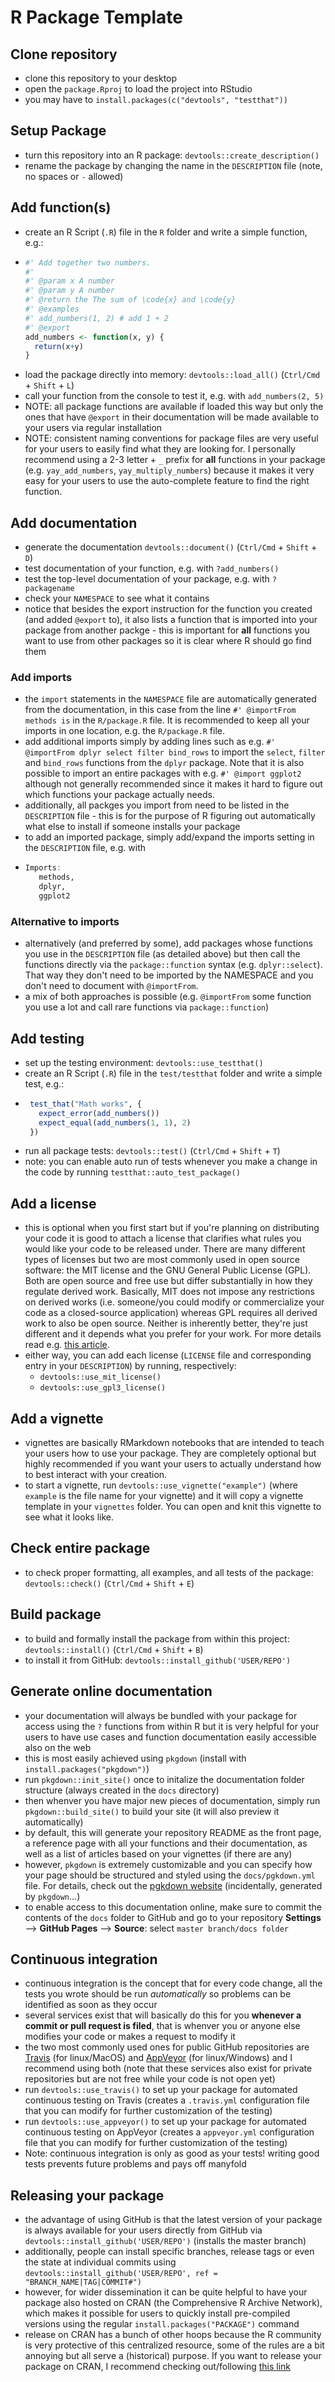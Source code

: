 # R Package Template

## Clone repository

 - clone this repository to your desktop
 - open the `package.Rproj` to load the project into RStudio
 - you may have to `install.packages(c("devtools", "testthat"))`

## Setup Package

 - turn this repository into an R package: `devtools::create_description()`
 - rename the package by changing the name in the `DESCRIPTION` file (note, no spaces or `-` allowed)

## Add function(s)

 - create an R Script (`.R`) file in the `R` folder and write a simple function, e.g.:
  - ```R
    #' Add together two numbers.
    #'
    #' @param x A number
    #' @param y A number
    #' @return the The sum of \code{x} and \code{y}
    #' @examples
    #' add_numbers(1, 2) # add 1 + 2
    #' @export
    add_numbers <- function(x, y) {
      return(x+y)
    }
    ```
 - load the package directly into memory: `devtools::load_all()` (`Ctrl/Cmd` + `Shift` + `L`)
 - call your function from the console to test it, e.g. with `add_numbers(2, 5)`
 - NOTE: all package functions are available if loaded this way but only the ones that have `@export` in their documentation will be made available to your users via regular installation
 - NOTE: consistent naming conventions for package files are very useful for your users to easily find what they are looking for. I personally recommend using a 2-3 letter + `_` prefix for **all** functions in your package (e.g. `yay_add_numbers`, `yay_multiply_numbers`) because it makes it very easy for your users to use the auto-complete feature to find the right function.

## Add documentation

 - generate the documentation `devtools::document()` (`Ctrl/Cmd` + `Shift` + `D`)
 - test documentation of your function, e.g. with `?add_numbers()`
 - test the top-level documentation of your package, e.g. with `?packagename`
 - check your `NAMESPACE` to see what it contains
 - notice that besides the export instruction for the function you created (and added `@export` to), it also lists a function that is imported into your package from another packge - this is important for **all** functions you want to use from other packages so it is clear where R should go find them

### Add imports

 - the `import` statements in the `NAMESPACE` file are automatically generated from the documentation, in this case from the line `#' @importFrom methods is` in the `R/package.R` file. It is recommended to keep all your imports in one location, e.g. the `R/package.R` file.
 - add additional imports simply by adding lines such as e.g. `#' @importFrom dplyr select filter bind_rows` to import the `select`, `filter` and `bind_rows` functions from the `dplyr` package. Note that it is also possible to import an entire packages with e.g. `#' @import ggplot2` although not generally recommended since it makes it hard to figure out which functions your package actually needs.
 - additionally, all packges you import from need to be listed in the `DESCRIPTION` file - this is for the purpose of R figuring out automatically what else to install if someone installs your package
 - to add an imported package, simply add/expand the imports setting in the `DESCRIPTION` file, e.g. with
 - ```R
   Imports:
      methods,
      dplyr,
      ggplot2
   ```

### Alternative to imports

 - alternatively (and preferred by some), add packages whose functions you use in the `DESCRIPTION` file (as detailed above) but then call the functions directly via the `package::function` syntax (e.g. `dplyr::select`). That way they don't need to be imported by the NAMESPACE and you don't need to document with `@importFrom`.
 - a mix of both approaches is possible (e.g. `@importFrom` some function you use a lot and call rare functions via `package::function`)

## Add testing

 - set up the testing environment: `devtools::use_testthat()`
 - create an R Script (`.R`) file in the `test/testthat` folder and write a simple test, e.g.:
 - ```R
    test_that("Math works", {
      expect_error(add_numbers())
      expect_equal(add_numbers(1, 1), 2)
    })
   ```
 - run all package tests: `devtools::test()` (`Ctrl/Cmd` + `Shift` + `T`)
 - note: you can enable auto run of tests whenever you make a change in the code by running `testthat::auto_test_package()`

## Add a license

 - this is optional when you first start but if you're planning on distributing your code it is good to attach a license that clarifies what rules you would like your code to be released under. There are many different types of licenses but two are most commonly used in open source software: the MIT license and the GNU General Public License (GPL). Both are open source and free use but differ substantially in how they regulate derived work. Basically, MIT does not impose any restrictions on derived works (i.e. someone/you could modify or commercialize your code as a closed-source application) whereas GPL requires all derived work to also be open source. Neither is inherently better, they're just different and it depends what you prefer for your work. For more details read e.g. [this article](https://www.quora.com/What-are-the-key-differences-between-the-GNU-General-Public-license-and-the-MIT-License).
 - either way, you can add each license (`LICENSE` file and corresponding entry in your `DESCRIPTION`) by running, respectively:
    - `devtools::use_mit_license()`
    - `devtools::use_gpl3_license()`

## Add a vignette

 - vignettes are basically RMarkdown notebooks that are intended to teach your users how to use your package. They are completely optional but highly recommended if you want your users to actually understand how to best interact with your creation.
 - to start a vignette, run `devtools::use_vignette("example")` (where `example` is the file name for your vignette) and it will copy a vignette template in your `vignettes` folder. You can open and knit this vignette to see what it looks like.

## Check entire package

 - to check proper formatting, all examples, and all tests of the package: `devtools::check()` (`Ctrl/Cmd` + `Shift` + `E`)

## Build package

 - to build and formally install the package from within this project: `devtools::install()` (`Ctrl/Cmd` + `Shift` + `B`)
 - to install it from GitHub: `devtools::install_github('USER/REPO')`

## Generate online documentation

 - your documentation will always be bundled with your package for access using the `?` functions from within R but it is very helpful for your users to have use cases and function documentation easily accessible also on the web
 - this is most easily achieved using `pkgdown` (install with `install.packages("pkgdown")`)
 - run `pkgdown::init_site()` once to initalize the documentation folder structure (always created in the `docs` directory)
 - then whenver you have major new pieces of documentation, simply run `pkgdown::build_site()` to build your site (it will also preview it automatically)
 - by default, this will generate your repository README as the front page, a reference page with all your functions and their documentation, as well as a list of articles based on your vignettes (if there are any)
 - however, `pkgdown` is extremely customizable and you can specify how your page should be structured and styled using the `docs/pgkdown.yml` file. For details, check out the [pgkdown website](https://pkgdown.r-lib.org) (incidentally, generated by `pkgdown`...)
 - to enable access to this documentation online, make sure to commit the contents of the `docs` folder to GitHub and go to your repository **Settings** --> **GitHub Pages** --> **Source**: select `master branch/docs folder`

## Continuous integration

 - continuous integration is the concept that for every code change, all the tests you wrote should be run *automatically* so problems can be identified as soon as they occur
 - several services exist that will basically do this for you **whenever a commit or pull request is filed**, that is whenver you or anyone else modifies your code or makes a request to modify it
 - the two most commonly used ones for public GitHub repositories are [Travis](https://travis-ci.org/) (for linux/MacOS) and [AppVeyor](https://www.appveyor.com/) (for linux/Windows) and I recommend using both (note that these services also exist for private repositories but are not free while your code is not open yet)
 - run `devtools::use_travis()` to set up your package for automated continuous testing on Travis (creates a `.travis.yml` configuration file that you can modify for further customization of the testing)
 - run `devtools::use_appveyor()` to set up your package for automated continuous testing on AppVeyor (creates a `appveyor.yml` configuration file that you can modify for further customization of the testing)
 - Note: continuous integration is only as good as your tests! writing good tests prevents future problems and pays off manyfold

## Releasing your package

 - the advantage of using GitHub is that the latest version of your package is always available for your users directly from GitHub via `devtools::install_github('USER/REPO')` (installs the master branch)
 - additionally, people can install specific branches, release tags or even the state at individual commits using `devtools::install_github('USER/REPO', ref = "BRANCH_NAME|TAG|COMMIT#")`
 - however, for wider dissemination it can be quite helpful to have your package also hosted on CRAN (the Comprehensive R Archive Network), which makes it possible for users to quickly install pre-compiled versions using the regular `install.packages("PACKAGE")` command
 - release on CRAN has a bunch of other hoops because the R community is very protective of this centralized resource, some of the rules are a bit annoying but all serve a (historical) purpose. If you want to release your package on CRAN, I recommend checking out/following [this link](http://r-pkgs.had.co.nz/release.html)
